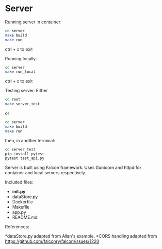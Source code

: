 Server
======
Running server in container:
```bash
cd server
make build
make run
```
ctrl + c to exit


Running locally:
```bash
cd server
make run_local
```
ctrl + c to exit

Testing server:
Either
```bash
cd root
make server_test
```
or
```bash
cd server
make build
make run
```
then, in another terminal:
```bash
cd server_test
pip install pytest
pytest test_api.py
```

Server is built using Falcon framework. Uses Gunicorn and httpd for container and local servers respectively.

Included files:
* __init.py__
* dataStore.py
* Dockerfile
* Makefile
* app.py
* README.md

References:

*dataStore.py adapted from Allan's example.
*CORS handling adapted from https://github.com/falconry/falcon/issues/1220
